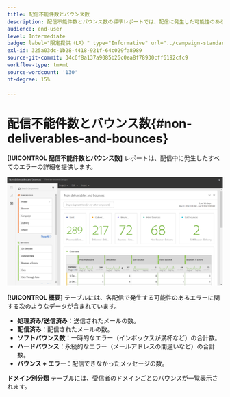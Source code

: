 ```yaml
---
title: 配信不能件数とバウンス数
description: 配信不能件数とバウンス数の標準レポートでは、配信に発生した可能性のあるエラーについて説明します。
audience: end-user
level: Intermediate
badge: label="限定提供（LA）" type="Informative" url="../campaign-standard-migration-home.md" tooltip="Campaign Standard移行済みユーザーに制限"
exl-id: 325a03dc-1b28-4418-921f-64c029fa8989
source-git-commit: 34c6f8a137a9085b26c0ea8f78930cff6192cfc9
workflow-type: tm+mt
source-wordcount: '130'
ht-degree: 15%

---
```


# 配信不能件数とバウンス数{#non-deliverables-and-bounces}

**[!UICONTROL 配信不能件数とバウンス数]** レポートは、配信中に発生したすべてのエラーの詳細を提供します。

![](assets/delivery_reports_7.png)

**[!UICONTROL 概要]** テーブルには、各配信で発生する可能性のあるエラーに関する次のようなデータが含まれています。

* **処理済み/送信済み**：送信されたメールの数。
* **配信済み**：配信されたメールの数。
* **ソフトバウンス数**：一時的なエラー（インボックスが満杯など）の合計数。
* **ハードバウンス**：永続的なエラー（メールアドレスの間違いなど）の合計数。
* **バウンス + エラー**：配信できなかったメッセージの数。

**ドメイン別分類** テーブルには、受信者のドメインごとのバウンスが一覧表示されます。
